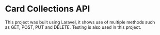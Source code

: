 # Card Collections API
This project was built using Laravel, it shows use of multiple methods such as GET, POST, PUT and DELETE. Testing is also used in this project.
